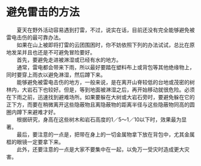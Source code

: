 # 避免雷击的方法  

&emsp;&emsp;夏天在野外活动容易遇到打雷，不过，说实在话，目前还没有完全能够避免被雷电击伤的最可靠办法。  
&emsp;&emsp;如果在山上被即将打雷的云团围困时，你不妨依照下列的办法试试，总比在原地发呆并且也还是不可避免冒险要好。  
&emsp;&emsp;首先，要避免走进被淋湿或已经有水的地方。  
&emsp;&emsp;通常，雷电都会带来下雨，所以最好要踏在塑料布上或背包等其他绝缘物上，同时要穿上雨衣以避免淋湿，然后蹲下来。  
&emsp;&emsp;能够避免被雷电击伤的地方，一般来说，是在离开山脊较低的台地或茂密的树林内，大岩石下也较好。但是，等到地面被淋湿之后，再开始移动就很危险。必须在下雨之前，迅速找到避难场所。如果要躲在大树或大岩石旁时，要避免躲在它的正下方，而要在稍微离开这些隐蔽物且离隐蔽物的距离半径与这些隐蔽物同高的圆圈内蹲下来避难才好。  
&emsp;&emsp;根据研究，身高在这些树木和岩石高度的1／5～1／10以下时，效果最为显著。  
&emsp;&emsp;最后，要注意的一点是，把带在身上的一切金属物拿下放在背包中，尤其金属框的眼镜一定要拿下来。  
&emsp;&emsp;此外，还要注意的一点是大家不要集中在一起，以免万一受灾时造成更大灾害。  
<!-- Last processed: 2025-07-22 03:44:30 -->
